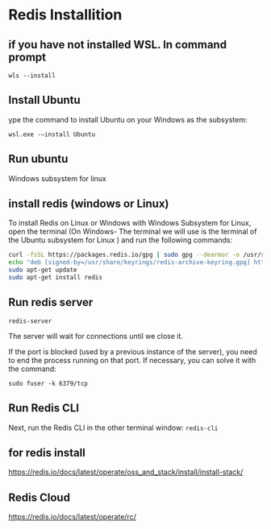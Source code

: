 # Redis Installition

## if you have not installed WSL. In command prompt

`wls --install`

## Install Ubuntu

ype the command to install Ubuntu on your Windows as the subsystem:

`wsl.exe -–install Ubuntu`

## Run ubuntu

Windows subsystem for linux

## install redis (windows or Linux)

To install Redis on Linux or Windows with Windows Subsystem for Linux, open the terminal (On Windows- The terminal we will use is the terminal of the Ubuntu subsystem for Linux ) and run the following commands:

```bash
curl -fsSL https://packages.redis.io/gpg | sudo gpg --dearmor -o /usr/share/keyrings/redis-archive-keyring.gpg
echo "deb [signed-by=/usr/share/keyrings/redis-archive-keyring.gpg] https://packages.redis.io/deb $(lsb_release -cs) main" | sudo tee /etc/apt/sources.list.d/redis.list
sudo apt-get update
sudo apt-get install redis

```

## Run redis server

`redis-server`

The server will wait for connections until we close it.

If the port is blocked (used by a previous instance of the server), you need to end the process running on that port. If necessary, you can solve it with the command:

`sudo fuser -k 6379/tcp`

## Run Redis CLI

Next, run the Redis CLI in the other terminal window:
`redis-cli`

## for redis install

https://redis.io/docs/latest/operate/oss_and_stack/install/install-stack/

## Redis Cloud

https://redis.io/docs/latest/operate/rc/
